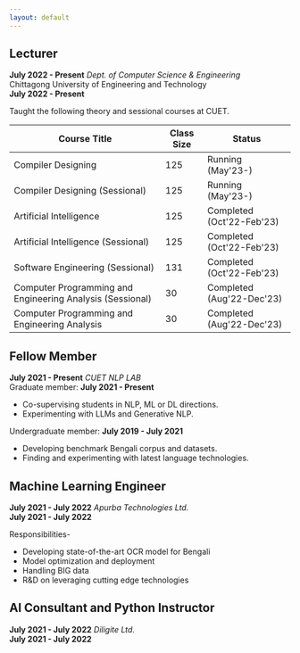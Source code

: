 ```yaml
---
layout: default
---
```



## Lecturer
<span class="date_large_dp">**July 2022 - Present**</span>
*<span class='font-12'>Dept. of Computer Science & Engineering</span>*<br>
<span class='font-12'>Chittagong University of Engineering and Technology</span><br>
<span class="date_small_dp">**July 2022 - Present**</span>


Taught the following theory and sessional courses at CUET.

Course Title | Class Size | Status
-------------|------------|--------------
Compiler Designing                  | 125 | Running (May'23-)
Compiler Designing (Sessional)      | 125 | Running (May'23-)
Artificial Intelligence             | 125 | Completed (Oct'22-Feb'23)
Artificial Intelligence (Sessional) | 125 | Completed (Oct'22-Feb'23)
Software Engineering (Sessional)    | 131 | Completed (Oct'22-Feb'23)
Computer Programming and Engineering Analysis (Sessional) | 30 | Completed (Aug'22-Dec'23)
Computer Programming and Engineering Analysis             | 30 | Completed (Aug'22-Dec'23)



## Fellow Member
<span class="date_large_dp">**July 2021 - Present**</span>
*<span class='font-12'>CUET NLP LAB</span>*<br>
Graduate member: **July 2021 - Present**
* Co-supervising students in NLP, ML or DL directions.
* Experimenting with LLMs and Generative NLP.

Undergraduate member: **July 2019 - July 2021**
* Developing benchmark Bengali corpus and datasets.
* Finding and experimenting with latest language technologies.<br>


## Machine Learning Engineer
<span class="date_large_dp">**July 2021 - July 2022**</span>
*<span class='font-12'>Apurba Technologies Ltd.</span>*<br>
<span class="date_small_dp">**July 2021 - July 2022**</span>

Responsibilities-
* Developing state-of-the-art OCR model for Bengali
* Model optimization and deployment
* Handling BIG data
* R&D on leveraging cutting edge technologies

## AI Consultant and Python Instructor
<span class="date_large_dp">**July 2021 - July 2022**</span>
*<span class='font-12'>Diligite Ltd.</span>*<br>
<span class="date_small_dp">**July 2021 - July 2022**</span>
